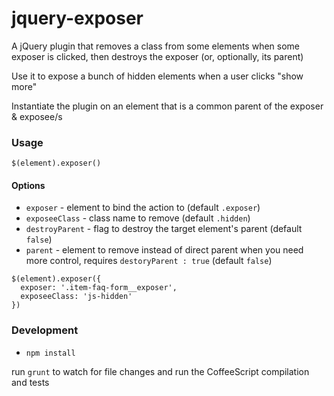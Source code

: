 jquery-exposer
==============

A jQuery plugin that removes a class from some elements when some exposer is clicked, then destroys the exposer (or, optionally, its parent)

Use it to expose a bunch of hidden elements when a user clicks "show more"

Instantiate the plugin on an element that is a common parent of the exposer & exposee/s

### Usage

`$(element).exposer()`

#### Options

* `exposer` - element to bind the action to (default `.exposer`)
* `exposeeClass` - class name to remove (default `.hidden`)
* `destroyParent` - flag to destroy the target element's parent (default `false`)
* `parent` - element to remove instead of direct parent when you need more control, requires `destoryParent : true` (default `false`)


```
$(element).exposer({
  exposer: '.item-faq-form__exposer',
  exposeeClass: 'js-hidden'
})
```

### Development

* `npm install`

run `grunt` to watch for file changes and run the CoffeeScript compilation and tests 
